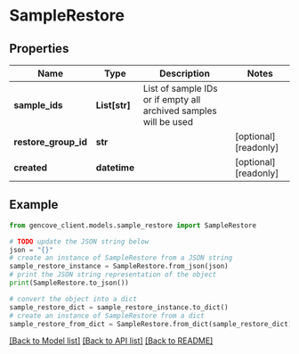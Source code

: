 # SampleRestore


## Properties

Name | Type | Description | Notes
------------ | ------------- | ------------- | -------------
**sample_ids** | **List[str]** | List of sample IDs or if empty all archived samples will be used |
**restore_group_id** | **str** |  | [optional] [readonly]
**created** | **datetime** |  | [optional] [readonly]

## Example

```python
from gencove_client.models.sample_restore import SampleRestore

# TODO update the JSON string below
json = "{}"
# create an instance of SampleRestore from a JSON string
sample_restore_instance = SampleRestore.from_json(json)
# print the JSON string representation of the object
print(SampleRestore.to_json())

# convert the object into a dict
sample_restore_dict = sample_restore_instance.to_dict()
# create an instance of SampleRestore from a dict
sample_restore_from_dict = SampleRestore.from_dict(sample_restore_dict)
```
[[Back to Model list]](../README.md#documentation-for-models) [[Back to API list]](../README.md#documentation-for-api-endpoints) [[Back to README]](../README.md)
